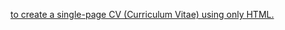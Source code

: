 [to create a single-page CV (Curriculum Vitae) using only HTML.](https://roadmap.sh/projects/single-page-cv)
